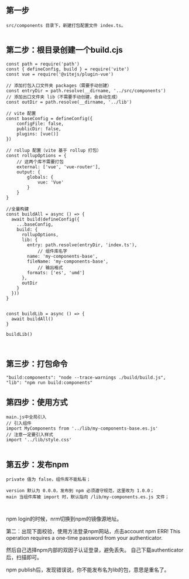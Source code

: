 ## 第一步
~~~
src/components 目录下，新建打包配置文件 index.ts。


~~~

## 第二步：根目录创建一个build.cjs
~~~
const path = require('path')
const { defineConfig, build } = require('vite')
const vue = require('@vitejs/plugin-vue')

// 添加打包入口文件夹 packages（需要手动创建）
const entryDir = path.resolve(__dirname, '../src/components')
// 添加出口文件夹 lib（不需要手动创建，会自动生成）
const outDir = path.resolve(__dirname, '../lib')

// vite 配置
const baseConfig = defineConfig({
	configFile: false,
	publicDir: false,
	plugins: [vue()]
})

// rollup 配置（vite 基于 rollup 打包）
const rollupOptions = {
    // 这两个库不需要打包
	external: ['vue', 'vue-router'],
	output: {
		globals: {
			vue: 'Vue'
		}
	}
}

//全量构建
const buildAll = async () => {
  await build(defineConfig({
    ...baseConfig,
    build: {
      rollupOptions,
      lib: {
        entry: path.resolve(entryDir, 'index.ts'),
		    // 组件库名字
        name: 'my-components-base',
        fileName: 'my-components-base',
		    // 输出格式
        formats: ['es', 'umd']
      },
      outDir
    }
  }))
}


const buildLib = async () => {
  await buildAll()
}

buildLib()



~~~

## 第三步：打包命令
~~~
"build:components": "node --trace-warnings ./build/build.js",
"lib": "npm run build:components"

~~~

## 第四步：使用方式
~~~
main.js中全局引入
// 引入组件
import MyComponents from '../lib/my-components-base.es.js'
// 注意一定要引入样式
import '../lib/style.css'


~~~


## 第五步：发布npm
~~~
private 值为 false，组件库不能私有；

version 默认为 0.0.0，发布到 npm 必须遵守规范，这里改为 1.0.0；
main 当组件库被 import 时，默认指向 /lib/my-components.es.js 文件；



~~~

npm login的时候，nrm切换到npm的镜像源地址。

第二：出现下面校验，使用方法登录npm网站，点击account
npm ERR! This operation requires a one-time password from your authenticator.

然后自己选择npm内部的双因子认证登录，避免丢失。
自己下载authenticator后，扫描即可。

npm publish后，发现错误说，你不能发布名为lib的包，意思是重名了。



